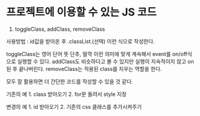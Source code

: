<h1>프로젝트에 이용할 수 있는 JS 코드</h1>

1. toggleClass, addClass, removeClass

사용방법 : id값을 받아온 후 .classList.(선택) 이런 식으로 작성한다.

toggleClass는 영어 단어 뜻 단추, 딸깍 이런 의미에 맞게 계속해서 event를 on/off식으로 실행할 수 있다.
addClass도 비슷하다고 볼 수 있지만 실행이 지속적이지 않고 on된 후 끝나버린다.
removeClass는 적용된 class를 지우는 역할을 한다.

모두 잘 활용하면 더 간단한 코드를 작성할 수 있을 것 같다.

기존의 예
    1. class 받아오기
    2. for문 돌려서 style 지정

변경의 예
    1. id 받아오기
    2. 기존의 css 클래스를 추가시켜주기
